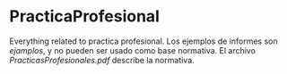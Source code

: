 # PracticaProfesional

Everything related to practica profesional. 
Los ejemplos de informes son _ejamplos_, y no pueden ser usado como base normativa. El archivo _PracticasProfesionales.pdf_ describe la normativa.
